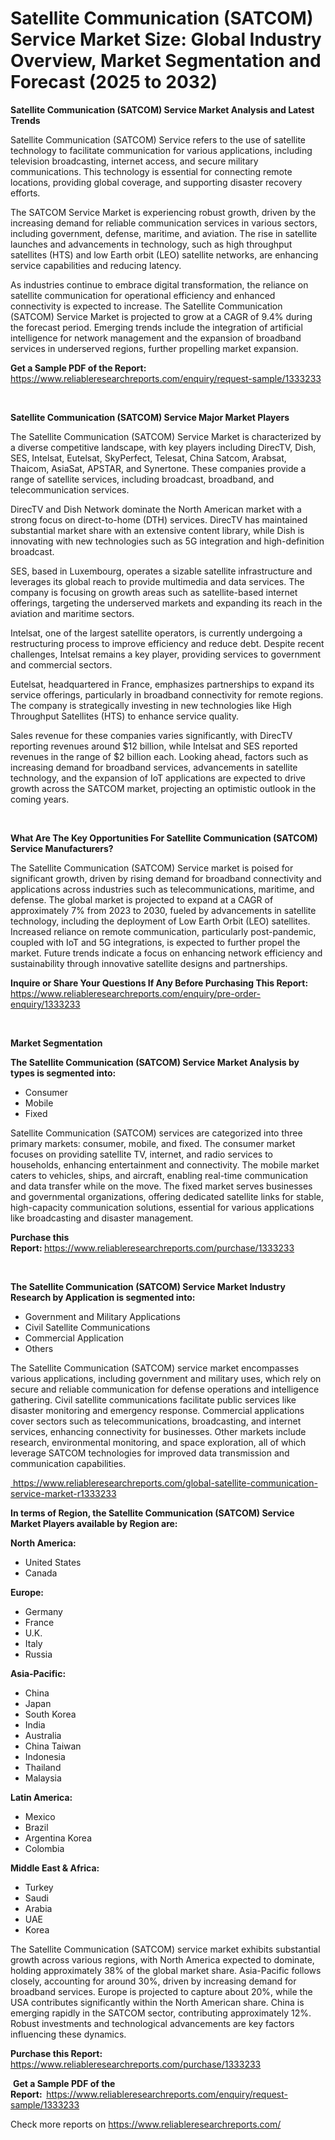 <p><h1>Satellite Communication (SATCOM) Service Market Size: Global Industry Overview, Market Segmentation and Forecast (2025 to 2032)</h1></p><p><strong>Satellite Communication (SATCOM) Service Market Analysis and Latest Trends</strong></p>
<p><p>Satellite Communication (SATCOM) Service refers to the use of satellite technology to facilitate communication for various applications, including television broadcasting, internet access, and secure military communications. This technology is essential for connecting remote locations, providing global coverage, and supporting disaster recovery efforts.</p><p>The SATCOM Service Market is experiencing robust growth, driven by the increasing demand for reliable communication services in various sectors, including government, defense, maritime, and aviation. The rise in satellite launches and advancements in technology, such as high throughput satellites (HTS) and low Earth orbit (LEO) satellite networks, are enhancing service capabilities and reducing latency.</p><p>As industries continue to embrace digital transformation, the reliance on satellite communication for operational efficiency and enhanced connectivity is expected to increase. The Satellite Communication (SATCOM) Service Market is projected to grow at a CAGR of 9.4% during the forecast period. Emerging trends include the integration of artificial intelligence for network management and the expansion of broadband services in underserved regions, further propelling market expansion.</p></p>
<p><strong>Get a Sample PDF of the Report:&nbsp;</strong> <a href="https://www.reliableresearchreports.com/enquiry/request-sample/1333233?utm_campaign=2205&utm_medium=2&utm_source=Github&utm_content=ia&utm_term=15022025&utm_id=satellite-communication-satcom-service">https://www.reliableresearchreports.com/enquiry/request-sample/1333233</a></p>
<p>&nbsp;</p>
<p><strong>Satellite Communication (SATCOM) Service Major Market Players</strong></p>
<p><p>The Satellite Communication (SATCOM) Service Market is characterized by a diverse competitive landscape, with key players including DirecTV, Dish, SES, Intelsat, Eutelsat, SkyPerfect, Telesat, China Satcom, Arabsat, Thaicom, AsiaSat, APSTAR, and Synertone. These companies provide a range of satellite services, including broadcast, broadband, and telecommunication services.</p><p>DirecTV and Dish Network dominate the North American market with a strong focus on direct-to-home (DTH) services. DirecTV has maintained substantial market share with an extensive content library, while Dish is innovating with new technologies such as 5G integration and high-definition broadcast.</p><p>SES, based in Luxembourg, operates a sizable satellite infrastructure and leverages its global reach to provide multimedia and data services. The company is focusing on growth areas such as satellite-based internet offerings, targeting the underserved markets and expanding its reach in the aviation and maritime sectors.</p><p>Intelsat, one of the largest satellite operators, is currently undergoing a restructuring process to improve efficiency and reduce debt. Despite recent challenges, Intelsat remains a key player, providing services to government and commercial sectors.</p><p>Eutelsat, headquartered in France, emphasizes partnerships to expand its service offerings, particularly in broadband connectivity for remote regions. The company is strategically investing in new technologies like High Throughput Satellites (HTS) to enhance service quality.</p><p>Sales revenue for these companies varies significantly, with DirecTV reporting revenues around $12 billion, while Intelsat and SES reported revenues in the range of $2 billion each. Looking ahead, factors such as increasing demand for broadband services, advancements in satellite technology, and the expansion of IoT applications are expected to drive growth across the SATCOM market, projecting an optimistic outlook in the coming years.</p></p>
<p>&nbsp;</p>
<p><strong>What Are The Key Opportunities For Satellite Communication (SATCOM) Service Manufacturers?</strong></p>
<p><p>The Satellite Communication (SATCOM) Service market is poised for significant growth, driven by rising demand for broadband connectivity and applications across industries such as telecommunications, maritime, and defense. The global market is projected to expand at a CAGR of approximately 7% from 2023 to 2030, fueled by advancements in satellite technology, including the deployment of Low Earth Orbit (LEO) satellites. Increased reliance on remote communication, particularly post-pandemic, coupled with IoT and 5G integrations, is expected to further propel the market. Future trends indicate a focus on enhancing network efficiency and sustainability through innovative satellite designs and partnerships.</p></p>
<p><strong>Inquire or Share Your Questions If Any Before Purchasing This Report:</strong> <a href="https://www.reliableresearchreports.com/enquiry/pre-order-enquiry/1333233?utm_campaign=2205&utm_medium=2&utm_source=Github&utm_content=ia&utm_term=15022025&utm_id=satellite-communication-satcom-service">https://www.reliableresearchreports.com/enquiry/pre-order-enquiry/1333233</a></p>
<p>&nbsp;</p>
<p><strong>Market Segmentation</strong></p>
<p><strong>The Satellite Communication (SATCOM) Service Market Analysis by types is segmented into:</strong></p>
<p><ul><li>Consumer</li><li>Mobile</li><li>Fixed</li></ul></p>
<p><p>Satellite Communication (SATCOM) services are categorized into three primary markets: consumer, mobile, and fixed. The consumer market focuses on providing satellite TV, internet, and radio services to households, enhancing entertainment and connectivity. The mobile market caters to vehicles, ships, and aircraft, enabling real-time communication and data transfer while on the move. The fixed market serves businesses and governmental organizations, offering dedicated satellite links for stable, high-capacity communication solutions, essential for various applications like broadcasting and disaster management.</p></p>
<p><strong>Purchase this Report:&nbsp;</strong><a href="https://www.reliableresearchreports.com/purchase/1333233?utm_campaign=2205&utm_medium=2&utm_source=Github&utm_content=ia&utm_term=15022025&utm_id=satellite-communication-satcom-service">https://www.reliableresearchreports.com/purchase/1333233</a></p>
<p>&nbsp;</p>
<p><strong>The Satellite Communication (SATCOM) Service Market Industry Research by Application is segmented into:</strong></p>
<p><ul><li>Government and Military Applications</li><li>Civil Satellite Communications</li><li>Commercial Application</li><li>Others</li></ul></p>
<p><p>The Satellite Communication (SATCOM) service market encompasses various applications, including government and military uses, which rely on secure and reliable communication for defense operations and intelligence gathering. Civil satellite communications facilitate public services like disaster monitoring and emergency response. Commercial applications cover sectors such as telecommunications, broadcasting, and internet services, enhancing connectivity for businesses. Other markets include research, environmental monitoring, and space exploration, all of which leverage SATCOM technologies for improved data transmission and communication capabilities.</p></p>
<p><a href="https://www.reliableresearchreports.com/global-satellite-communication-service-market-r1333233?utm_campaign=2205&utm_medium=2&utm_source=Github&utm_content=ia&utm_term=15022025&utm_id=satellite-communication-satcom-service">&nbsp;https://www.reliableresearchreports.com/global-satellite-communication-service-market-r1333233</a></p>
<p><strong>In terms of Region, the Satellite Communication (SATCOM) Service Market Players available by Region are:</strong></p>
<p>
    <p> <strong> North America: </strong>
        <ul>
            <li>United States</li>
            <li>Canada</li>
        </ul>
        </p> 
    <p> <strong> Europe: </strong>
        <ul>
            <li>Germany</li>
            <li>France</li>
            <li>U.K.</li>
            <li>Italy</li>
            <li>Russia</li>
        </ul>
        </p> 
    <p> <strong> Asia-Pacific: </strong>
        <ul>
            <li>China</li>
            <li>Japan</li>
            <li>South Korea</li>
            <li>India</li>
            <li>Australia</li>
            <li>China Taiwan</li>
            <li>Indonesia</li>
            <li>Thailand</li>
            <li>Malaysia</li>
        </ul>
        </p> 
    <p> <strong> Latin America: </strong>
        <ul>
            <li>Mexico</li>
            <li>Brazil</li>
            <li>Argentina Korea</li>
            <li>Colombia</li>
        </ul>
        </p> 
    <p> <strong> Middle East & Africa: </strong>
        <ul>
            <li>Turkey</li>
            <li>Saudi</li>
            <li>Arabia</li>
            <li>UAE</li>
            <li>Korea</li>
        </ul>
    </p>
    </p>
<p><p>The Satellite Communication (SATCOM) service market exhibits substantial growth across various regions, with North America expected to dominate, holding approximately 38% of the global market share. Asia-Pacific follows closely, accounting for around 30%, driven by increasing demand for broadband services. Europe is projected to capture about 20%, while the USA contributes significantly within the North American share. China is emerging rapidly in the SATCOM sector, contributing approximately 12%. Robust investments and technological advancements are key factors influencing these dynamics.</p></p>
<p><strong>Purchase this Report: </strong><a href="https://www.reliableresearchreports.com/purchase/1333233?utm_campaign=2205&utm_medium=2&utm_source=Github&utm_content=ia&utm_term=15022025&utm_id=satellite-communication-satcom-service">https://www.reliableresearchreports.com/purchase/1333233</a></p>
<p>&nbsp;<strong>Get a Sample PDF of the Report:&nbsp;&nbsp;</strong><a href="https://www.reliableresearchreports.com/enquiry/request-sample/1333233?utm_campaign=2205&utm_medium=2&utm_source=Github&utm_content=ia&utm_term=15022025&utm_id=satellite-communication-satcom-service">https://www.reliableresearchreports.com/enquiry/request-sample/1333233</a></p>
<p><strong></strong></p>
<p>Check more reports on <a href="https://www.reliableresearchreports.com/?utm_campaign=2205&utm_medium=2&utm_source=Github&utm_content=ia&utm_term=15022025&utm_id=satellite-communication-satcom-service">https://www.reliableresearchreports.com/</a></p>